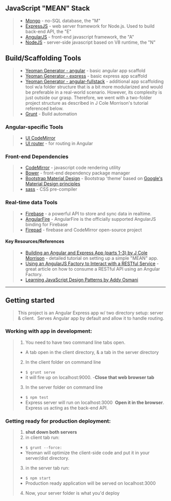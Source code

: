 
## JavaScript "MEAN" Stack
  >* [Mongo](http://docs.mongodb.org/manual/) - no-SQL database, the "M"
  >* [ExpressJS](http://expressjs.com/starter/installing.html) - web server framework for Node.js. Used to build back-end API, the "E"
  >* [AngularJS](https://angularjs.org/) - front-end javascript framework, the "A"
  >* [NodeJS](http://nodejs.org/) - server-side javascript based on V8 runtime, the "N" 
 
## Build/Scaffolding Tools
  >* [Yeoman Generator - angular](https://github.com/yeoman/generator-angular) - basic angular app scaffold
  >* [Yeoman Generator - express](https://github.com/petecoop/generator-express) - basic express app scaffold
  >* [Yeoman Generator - angular-fullstack](https://github.com/DaftMonk/generator-angular-fullstack) - additional app scaffolding tool w/a folder structure that is a bit more modularized and would be preferable in a real-world scenario. However, its complexity is just outside our grasp. Therefore, we went with a two-folder project structure as described in J Cole Morrison's tutorial referenced below.
  >* [Grunt](http://gruntjs.com/) - Build automation

### Angular-specific Tools
  >* [UI CodeMirror](https://github.com/angular-ui/ui-codemirror)
  >* [UI router](https://github.com/angular-ui/ui-router) - for routing in Angular

### Front-end Dependencies
  >* [CodeMirror](http://codemirror.net/doc/manual.html) - javascript code rendering utility
  >* [Bower](http://bower.io/) - front-end dependency package manager
  >* [Bootstrap Material Design](http://fezvrasta.github.io/bootstrap-material-design/) - Bootstrap 'theme' based on [Google's Material Design principles](http://www.google.com/design/spec/material-design/introduction.html)
  >* [sass](http://sass-lang.com/) - CSS pre-compiler

### Real-time data Tools
  >* [Firebase](https://www.firebase.com/) - a powerful API to store and sync data in realtime.
  >* [AngularFire](https://www.firebase.com/docs/web/libraries/angular/) - AngularFire is the officially supported AngularJS binding for Firebase
  >* [Firepad](http://www.firepad.io/#1) - firebase and CodeMirror open-source project

#### Key Resources/References
  >* [Building an Angular and Express App (parts 1-3) by J Cole Morrison](http://start.jcolemorrison.com/building-an-angular-and-express-app-part-1/) - detailed tutorial on setting up a simple "MEAN" app.
  >* [Using an AngularJS Factory to Interact with a RESTful Service](http://weblogs.asp.net/dwahlin/using-an-angularjs-factory-to-interact-with-a-restful-service) - great article on how to consume a RESTful API using an Angular Factory.
  >* [Learning JavaScript Design Patterns by Addy Osmani](http://addyosmani.com/resources/essentialjsdesignpatterns/book/#detailmvcmvp)

-----------------------------------------

## Getting started
  > This project is an Angular Express app w/ two directory setup: server &amp; client.  Serves Angular app by default and allow it to handle routing. 

### Working with app in development:
>1. You need to have two command line tabs open. 
  >- A tab open in the client directory, & a tab in the server directory
>2. In the client folder on command line 
  >- `$ grunt serve `
  >- it will fire up on localhost:9000. 
  >-**Close that web browser tab**
>3. In the server folder on command line 
  >- `$ npm test`
  >- Express server will run on localhost:3000  **Open it in the browser**. Express us acting as the back-end API.

### Getting ready for production deployment:
>1. **shut down both servers**
>2. in client tab run:
  >- `$ grunt --force:`
  >- Yeoman will optimize the client-side code and put it in your server/dist directory. 
>3. in the server tab run:
  >- `$ npm start`
  >- Production ready application will be served on localhost:3000
>4. Now, your server folder is what you'd deploy

